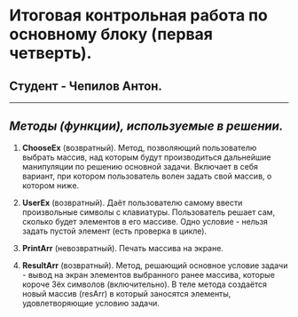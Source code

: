 # **Итоговая контрольная работа по основному блоку (первая четверть).**

Студент - Чепилов Антон.
---
---

## _Методы (функции), используемые в решении._

1. **ChooseEx** (возвратный). Метод, позволяющий пользователю выбрать массив, над которым будут производиться дальнейшие манипуляции по решению основной задачи. Включает в себя вариант, при котором пользователь волен задать свой массив, о котором ниже.

2. **UserEx** (возвратный). Даёт пользователю самому ввести произвольные символы с клавиатуры. Пользователь решает сам, сколько будет элементов в его массиве. Одно условие - нельзя задать пустой элемент (есть проверка в цикле).

3. **PrintArr** (невозвратный). Печать массива на экране.

4. **ResultArr** (возвратный). Метод, решающий основное условие задачи - вывод на экран элементов выбранного ранее массива, которые короче 3ёх символов (включительно). В теле метода создаётся новый массив (resArr) в который заносятся элементы, удовлетворяющие условию задачи.